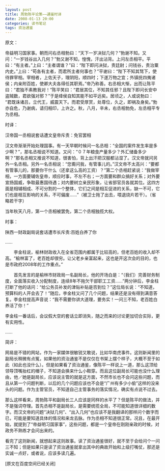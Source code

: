 ```yaml
---
layout: post
title: 周勃陈平论策——通鉴时译
date: 2008-01-13 20:00
categories: 读书笔记
tags: 资治通鉴
---
```


原文：

<!-- more -->



帝益明习国家事。朝而问右丞相勃曰：“天下一岁决狱几何？”勃谢不知。又问：“一岁钱谷出入几何？”勃又谢不知，惶愧，汗出沾背。上问左丞相平。平曰：“有主者。”上曰：“主者谓谁？”曰：“陛下即问决狱，责廷尉；问钱谷，责治粟内史。”上曰：“苟各有主者，而君所主者何事也？”平谢曰：“陛下不知其驽下，使待罪宰相。宰相者，上佐天子，理阴阳，顺四时；下遂万物之宜；外镇抚四夷诸侯；内亲附百姓，使卿大夫各得任其职焉。”帝乃称善。右丞相大惭，出而让陈平曰：“君独不素教我对！”陈平笑曰：“君居其位，不知其任邪？且陛下即问长安中盗贼数，君欲强对邪？”于是绛侯自知其能不如平远矣。居顷之，人或说勃曰： “君既诛诸吕，立代王，威震天下。而君受厚赏，处尊位，久之，即祸及身矣。”勃亦自危，乃谢病，请归相印，上许之。秋，八月，辛未，右丞相勃免，左丞相平专为丞相。

 

时译：

汉帝国一丞相说套话遭文皇帝斥责：免官罢相

汉文帝渐渐开始处理国事。有一天早朝时候问一名丞相：“全国的案件发生率是多少啊？”，那名丞相说不知道。又问：“０７年粮食产量多少？外汇储备多少啊？”那名丞相又推说不知道，很害怕，背上出汗把汉服都沾湿了。汉文帝就问另外一名丞相。另外一名丞相说：“您甭问我，有管事儿的。”汉文帝不太高兴：“要都有管事儿的，那要你干什么（还拿这么高的工资）？”第二个丞相赶紧说：“我做宰相，一方面要辅佐皇帝，顺应时事，不左不右；一方面要和群众搞好关系；对外要宣扬国威，争取最惠国待遇；对内要树立亲民形象，让省部官员各就其位。这四方面是相辅相成、不可分割的一个整体，它们之间是相互促进的关系，缺一不可，它们也是相互影响的关系，不可偏废……”（被卫士拖了出去，喂退烧片若干）。（省略若干字）

当年秋天八月，第一个丞相被罢免，第二个丞相独揽大权。

 

时事：

陕西一财政副局说套话遭市长斥责:百姓白养了你

……

　　李金柱说，榆林财政收入在全省范围内都属于比较高的，但老百姓的收入却不高。“榆林富了，老百姓却很穷。让父老乡亲富起来，这也是开这次会的目的，也是市政府2008年的工作重点。”

　　首先发言的是榆林市财政局一名副局长，他的开场白是：“（我们）完善财务制度，全面落实收入分配制度，连续8年不拖欠干部职工工资……”两分钟后，李金柱打断了他的话问：“给公务员补发的津贴补贴是否到位？”这位局长说：“不知道，预算科的人开会去了！”随后，李金柱又问了几个问题，结果还是没有得到满意答复。李金柱提高声音说：“我不需要你讲大道理，要务实！一问三不知，老百姓白养活了你！”

 

李金柱一番话后，会议假大空的套话立即消失，随之而来的讨论更加切合实际，更有实用性。

……

 

简评：

网易是不错的网站，作为一家媒体很敏锐又敢说，比如华南虎事件。这则新闻里的副局长稍微有点冤，如果他的资治通鉴不是仅仅在书架上摆个样子，大概不至于如此（如此也没什么）。但是如果看了资治通鉴，像陈平一样说上一道，那么这顶给领导顶嘴抬杠的帽子，不知道会换来什么小鞋穿。而且这位副局长可能也没什么理由，他／她是副局长，应该说主管的就是这方面，不然市长也不会问这些问题，而且从第一个问题判断，以后的几个问题应该也不会是“广州有多少小偷”这样的没来头的问题。作为主管官员，不知道自己主管事务的落实情况，确实有点说不过去。

那么这样看来，周勃陈平和副局长三人应该是同样的水平了？但是陈平的做法，并不是强词夺理。首先丞相不是副局长，是需要统揽全局，不可能知道很详细的数字。而汉文帝的问题“决狱几何”、“出入几何”也应该不是我翻译的那样问个数字而已，可能是要知道具体的情况和来龙去脉。作为丞相不知道很正常。况且，在最开始，就提到了“帝益明习国家事”，这些问题，都是一个皇帝在刚刚亲政的时候，对政务不熟练才会问出来的。

看完了这则新闻，就想起来这则故事。读了资治通鉴很好，就不至于会给问个一问三不知；但是如果只是读了资治通鉴就拿出其中的典故开始和上级打嘴仗，那还是实诚一点好，或者说，应该多读几遍。

[原文在百度空间已经关闭]

